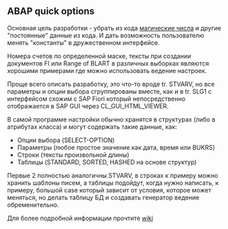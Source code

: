 ## ABAP quick options
Основная цель разработки - убрать из кода [магические числа](https://ru.wikipedia.org/wiki/%D0%9C%D0%B0%D0%B3%D0%B8%D1%87%D0%B5%D1%81%D0%BA%D0%BE%D0%B5_%D1%87%D0%B8%D1%81%D0%BB%D0%BE_(%D0%BF%D1%80%D0%BE%D0%B3%D1%80%D0%B0%D0%BC%D0%BC%D0%B8%D1%80%D0%BE%D0%B2%D0%B0%D0%BD%D0%B8%D0%B5)#Плохая+практика+программирования) и другие "постоянные" данные из кода. И дать возможность пользователю менять "константы" в дружественном интерфейсе.

Номера счетов по определенной маске, тексты при создании документов FI или Range of BLART в различных выборках являются хорошими примерами где можно использовать ведение настроек.

Проще всего описать разработку, это что-то вроде tr. STVARV, но все параметры и опции выбора сгруппированы вместе, как и в tr. SLG1 с интерфейсом схожим с SAP Fiori который непосредственно отображается в SAP GUI через CL_GUI_HTML_VIEWER.

В самой программе настройки обычно хранятся в структурах (либо в атрибутах класса) и могут содержать такие данные, как:
* Опции выбора (SELECT-OPTION)
* Параметры (любое простое значение как дата, время или BUKRS)
* Строки (тексты произвольной длины)
* Таблицы (STANDARD, SORTED, HASHED на основе структур)

Первые 2 полностью аналогичны STVARV, в строках к примеру можно хранить шаблоны писем, а таблицы подойдут, когда нужно написать, к примеру, большой case который зависит от условия, которое может меняться, но делать таблицу БД и создавать генератор ведение обременительно.

Для более подробной информации прочтите [wiki](https://github.com/bizhuka/aqo/wiki)
